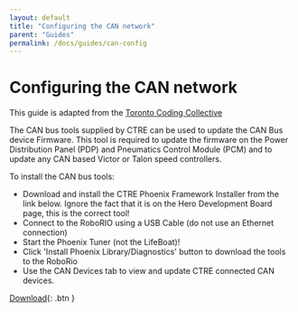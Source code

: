 ```yaml
---
layout: default
title: "Configuring the CAN network"
parent: "Guides"
permalink: /docs/guides/can-config
---
```


# Configuring the CAN network
This guide is adapted from the [Toronto Coding Collective](https://www.torontocodingcollective.com)

The CAN bus tools supplied by CTRE can be used to update the CAN Bus device Firmware. This tool is required to update the firmware on the Power Distribution Panel (PDP) and Pneumatics Control Module (PCM) and to update any CAN based Victor or Talon speed controllers.

To install the CAN bus tools:

 - Download and install the CTRE Phoenix Framework Installer from the link below. Ignore the fact that it is on the Hero Development Board page, this is the correct tool!
 - Connect to the RoboRIO using a USB Cable (do not use an Ethernet connection)
 - Start the Phoenix Tuner (not the LifeBoat)!
 - Click 'Install Phoenix Library/Diagnostics' button to download the tools to the RoboRio
 - Use the CAN Devices tab to view and update CTRE connected CAN devices. 

[Download](http://www.ctr-electronics.com/hro.html#product_tabs_technical_resources){: .btn }